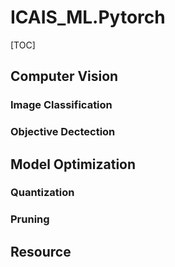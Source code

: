 # ICAIS_ML.Pytorch

[TOC]
## Computer Vision
### Image Classification 
### Objective Dectection 


## Model Optimization 
### Quantization
### Pruning 

## Resource 